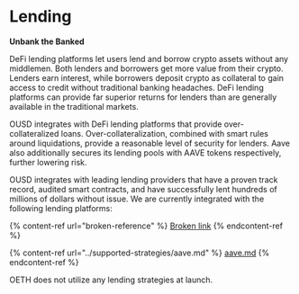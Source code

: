 # Lending

**Unbank the Banked**

DeFi lending platforms let users lend and borrow crypto assets without any middlemen. Both lenders and borrowers get more value from their crypto. Lenders earn interest, while borrowers deposit crypto as collateral to gain access to credit without traditional banking headaches. DeFi lending platforms can provide far superior returns for lenders than are generally available in the traditional markets.

OUSD integrates with DeFi lending platforms that provide over-collateralized loans. Over-collateralization, combined with smart rules around liquidations, provide a reasonable level of security for lenders. Aave also additionally secures its lending pools with AAVE tokens respectively, further lowering risk.

OUSD integrates with leading lending providers that have a proven track record, audited smart contracts, and have successfully lent hundreds of millions of dollars without issue. We are currently integrated with the following lending platforms:

{% content-ref url="broken-reference" %}
[Broken link](broken-reference)
{% endcontent-ref %}

{% content-ref url="../supported-strategies/aave.md" %}
[aave.md](../supported-strategies/aave.md)
{% endcontent-ref %}

OETH does not utilize any lending strategies at launch.
